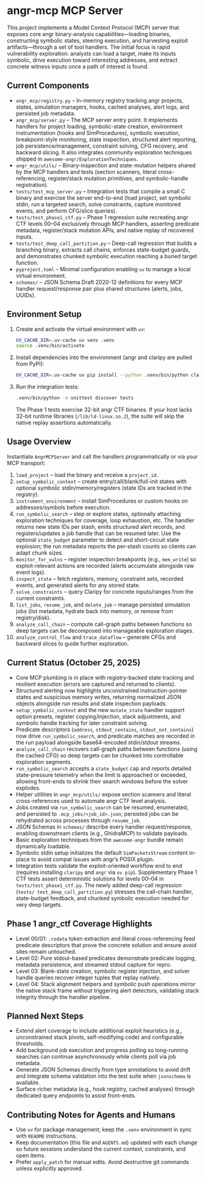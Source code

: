 # angr-mcp MCP Server

This project implements a Model Context Protocol (MCP) server that exposes
core angr binary-analysis capabilities—loading binaries, constructing symbolic
states, steering execution, and harvesting exploit artifacts—through a set of
tool handlers. The initial focus is rapid vulnerability exploration: analysts
can load a target, make its inputs symbolic, drive execution toward interesting
addresses, and extract concrete witness inputs once a path of interest is
found.

## Current Components

- `angr_mcp/registry.py` – In-memory registry tracking angr projects, states,
  simulation managers, hooks, cached analyses, alert logs, and persisted job
  metadata.
- `angr_mcp/server.py` – The MCP server entry point. It implements handlers for
  project loading, symbolic-state creation, environment instrumentation
  (hooks and SimProcedures), symbolic execution, breakpoint-style monitoring,
  state inspection, structured alert reporting, job persistence/management,
  constraint solving, CFG recovery, and backward slicing. It also integrates
  community exploration techniques shipped in
  `awesome-angr/ExplorationTechniques`.
- `angr_mcp/utils/` – Binary-inspection and state-mutation helpers shared by
  the MCP handlers and tests (section scanners, literal cross-referencing,
  register/stack mutation primitives, and symbolic-handle registration).
- `tests/test_mcp_server.py` – Integration tests that compile a small C binary
  and exercise the server end-to-end (load project, set symbolic stdin, run a
  targeted search, solve constraints, capture monitored events, and perform
  CFG/slice queries).
- `tests/test_phase1_ctf.py` – Phase 1 regression suite recreating angr CTF
  levels 00–04 exclusively through MCP handlers, asserting predicate metadata,
  register/stack mutation APIs, and native replay of recovered inputs.
- `tests/test_deep_call_partition.py` – Deep-call regression that builds a
  branching binary, extracts call chains, enforces state-budget guards, and
  demonstrates chunked symbolic execution reaching a buried target function.
- `pyproject.toml` – Minimal configuration enabling `uv` to manage a local
  virtual environment.
- `schemas/` – JSON Schema Draft 2020-12 definitions for every MCP handler
  request/response pair plus shared structures (alerts, jobs, UUIDs).

## Environment Setup

1. Create and activate the virtual environment with `uv`:

   ```bash
   UV_CACHE_DIR=.uv-cache uv venv .venv
   source .venv/bin/activate
   ```

2. Install dependencies into the environment (angr and claripy are pulled from
   PyPI):

   ```bash
   UV_CACHE_DIR=.uv-cache uv pip install --python .venv/bin/python claripy angr
   ```

3. Run the integration tests:

   ```bash
   .venv/bin/python -m unittest discover tests
   ```

   The Phase 1 tests exercise 32-bit angr CTF binaries. If your host lacks
   32-bit runtime libraries (`/lib/ld-linux.so.2`), the suite will skip the
   native replay assertions automatically.

## Usage Overview

Instantiate `AngrMCPServer` and call the handlers programmatically or via your
MCP transport:

1. `load_project` – load the binary and receive a `project_id`.
2. `setup_symbolic_context` – create entry/call/blank/full-init states with
   optional symbolic stdin/memory/registers (state IDs are tracked in the
   registry).
3. `instrument_environment` – install SimProcedures or custom hooks on
   addresses/symbols before execution.
4. `run_symbolic_search` – step or explore states, optionally attaching
   exploration techniques for coverage, loop exhaustion, etc. The handler
   returns new state IDs per stash, emits structured alert records, and
   registers/updates a job handle that can be resumed later. Use the optional
   `state_budget` parameter to detect and short-circuit state explosion; the
   run metadata reports the per-stash counts so clients can adapt chunk sizes.
5. `monitor_for_vulns` – register inspection breakpoints (e.g., `mem_write`)
   so exploit-relevant actions are recorded (alerts accumulate alongside raw
   event logs).
6. `inspect_state` – fetch registers, memory, constraint sets, recorded
   events, and generated alerts for any stored state.
7. `solve_constraints` – query Claripy for concrete inputs/ranges from the
   current constraints.
8. `list_jobs`, `resume_job`, and `delete_job` – manage persisted simulation
   jobs (list metadata, hydrate back into memory, or remove from registry/disk).
9. `analyze_call_chain` – compute call-graph paths between functions so deep
   targets can be decomposed into manageable exploration stages.
10. `analyze_control_flow` and `trace_dataflow` – generate CFGs and backward
   slices to guide further exploration.

## Current Status (October 25, 2025)

- Core MCP plumbing is in place with registry-backed state tracking and
  resilient execution (errors are captured and returned to clients).
- Structured alerting now highlights unconstrained instruction-pointer states
  and suspicious memory writes, returning normalized JSON objects alongside run
  results and state inspection payloads.
- `setup_symbolic_context` and the new `mutate_state` handler support option
  presets, register copying/injection, stack adjustments, and symbolic handle
  tracking for later constraint solving.
- Predicate descriptors (`address`, `stdout_contains`, `stdout_not_contains`)
  now drive `run_symbolic_search`, and predicate matches are recorded in the
  run payload alongside base64-encoded stdin/stdout streams.
- `analyze_call_chain` recovers call-graph paths between functions (using the
  cached CFG) so deep targets can be chunked into controllable exploration
  segments.
- `run_symbolic_search` accepts a `state_budget` cap and reports detailed
  state-pressure telemetry when the limit is approached or exceeded, allowing
  front-ends to shrink their search windows before the solver explodes.
- Helper utilities in `angr_mcp/utils/` expose section scanners and literal
  cross-references used to automate angr CTF level analysis.
- Jobs created via `run_symbolic_search` can be resumed, enumerated, and
  persisted to `.mcp_jobs/<job_id>.json`; persisted jobs can be rehydrated
  across processes through `resume_job`.
- JSON Schemas in `schemas/` describe every handler request/response, enabling
  downstream clients (e.g., GhidraMCP) to validate payloads.
- Basic exploration techniques from the `awesome-angr` bundle remain
  dynamically loadable.
- Symbolic stdin setup initializes the default `SimPacketsStream` content
  in-place to avoid compat issues with angr’s POSIX plugin.
- Integration tests validate the exploit-oriented workflow end to end (requires
  installing `claripy` and `angr` via `uv pip`). Supplementary Phase 1 CTF
  tests assert deterministic solutions for levels 00–04 in
  `tests/test_phase1_ctf.py`. The newly added deep-call regression (`tests/
  test_deep_call_partition.py`) stresses the call-chain handler, state-budget
  feedback, and chunked symbolic execution needed for very deep targets.

## Phase 1 angr_ctf Coverage Highlights

- Level 00/01: `.rodata` token extraction and literal cross-referencing feed
  predicate descriptors that prove the concrete solution and ensure avoid sites
  remain untouched.
- Level 02: Pure stdout-based predicates demonstrate predicate logging,
  metadata persistence, and streamed stdout capture for repro.
- Level 03: Blank-state creation, symbolic register injection, and solver
  handle queries recover integer tuples that replay natively.
- Level 04: Stack alignment helpers and symbolic push operations mirror the
  native stack frame without triggering alert detectors, validating stack
  integrity through the handler pipeline.

## Planned Next Steps

- Extend alert coverage to include additional exploit heuristics (e.g.,
  unconstrained stack pivots, self-modifying code) and configurable thresholds.
- Add background job execution and progress polling so long-running searches
  can continue asynchronously while clients poll via job metadata.
- Generate JSON Schemas directly from type annotations to avoid drift and
  integrate schema validation into the test suite when `jsonschema` is
  available.
- Surface richer metadata (e.g., hook registry, cached analyses) through
  dedicated query endpoints to assist front-ends.

## Contributing Notes for Agents and Humans

- Use `uv` for package management; keep the `.venv` environment in sync with
  `README` instructions.
- Keep documentation (this file and `AGENTS.md`) updated with each change so
  future sessions understand the current context, constraints, and open items.
- Prefer `apply_patch` for manual edits. Avoid destructive git commands unless
  explicitly approved.
